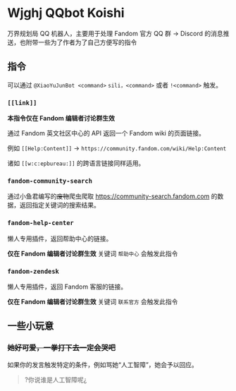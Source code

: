 # Wjghj QQbot Koishi

万界规划局 QQ 机器人，主要用于处理 Fandom 官方 QQ 群 → Discord 的消息推送，也附带一些为了作者为了自己方便写的指令

## 指令

可以通过 `@XiaoYuJunBot <command>` `sili，<command>` 或者 `!<command>` 触发。

### `[[link]]`

**本指令仅在 Fandom 编辑者讨论群生效**

通过 Fandom 英文社区中心的 API 返回一个 Fandom wiki 的页面链接。

例如 `[[Help:Content]]` → `https://community.fandom.com/wiki/Help:Content`

诸如 `[[w:c:epbureau:]]` 的跨语言链接同样适用。

### `fandom-community-search`

通过小鱼君编写的~~废物~~爬虫爬取 https://community-search.fandom.com 的数据，返回指定关键词的搜索结果。

### `fandom-help-center`

懒人专用插件，返回帮助中心的链接。

**仅在 Fandom 编辑者讨论群生效** 关键词 `帮助中心` 会触发此指令

### `fandom-zendesk`

懒人专用插件，返回 Fandom 客服的链接。

**仅在 Fandom 编辑者讨论群生效** 关键词 `联系官方` 会触发此指令

## 一些小玩意

### ~~她好可爱，一拳打下去一定会哭吧~~

如果你的发言触发特定的条件，例如骂她“人工智障”，她会予以回应。

> ?你说谁是人工智障呢¿
